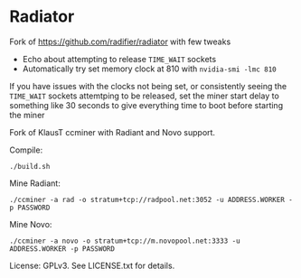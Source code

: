 # Radiator

Fork of https://github.com/radifier/radiator with few tweaks
- Echo about attempting to release `TIME_WAIT` sockets
- Automatically try set memory clock at 810 with `nvidia-smi -lmc 810`

If you have issues with the clocks not being set, or consistently seeing the `TIME_WAIT` sockets attemtping to be released, set the miner start delay to something like 30 seconds to give everything time to boot before starting the miner

Fork of KlausT ccminer with Radiant and Novo support.

Compile:
```
./build.sh
```

Mine Radiant:
```
./ccminer -a rad -o stratum+tcp://radpool.net:3052 -u ADDRESS.WORKER -p PASSWORD
```

Mine Novo:
```
./ccminer -a novo -o stratum+tcp://m.novopool.net:3333 -u ADDRESS.WORKER -p PASSWORD
```

License: GPLv3.  See LICENSE.txt for details.

